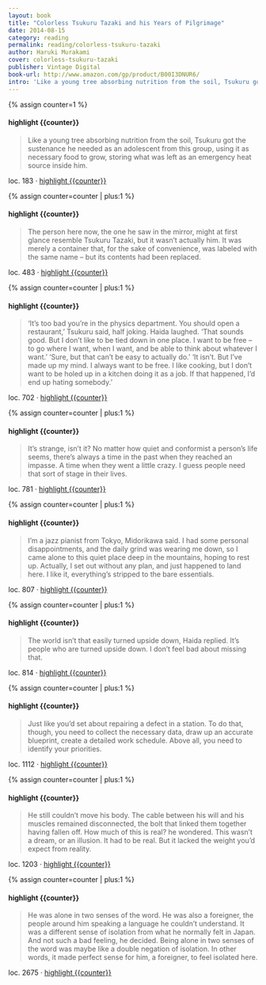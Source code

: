 ```yaml
---
layout: book
title: "Colorless Tsukuru Tazaki and his Years of Pilgrimage"
date: 2014-08-15
category: reading
permalink: reading/colorless-tsukuru-tazaki
author: Haruki Murakami
cover: colorless-tsukuru-tazaki
publisher: Vintage Digital
book-url: http://www.amazon.com/gp/product/B00I3DNUR6/
intro: 'Like a young tree absorbing nutrition from the soil, Tsukuru got the sustenance he needed as an adolescent from this group, using it as necessary food to grow, storing what was left as an emergency heat source inside him.'
---
```


{% assign counter=1 %}
#### highlight {{counter}}
>Like a young tree absorbing nutrition from the soil, Tsukuru got the sustenance he needed as an adolescent from this group, using it as necessary food to grow, storing what was left as an emergency heat source inside him.

loc. 183 &middot; [highlight {{counter}}](#highlight-{{counter}})

{% assign counter=counter | plus:1 %}
#### highlight {{counter}}
>The person here now, the one he saw in the mirror, might at first glance resemble Tsukuru Tazaki, but it wasn’t actually him. It was merely a container that, for the sake of convenience, was labeled with the same name – but its contents had been replaced.

loc. 483 &middot; [highlight {{counter}}](#highlight-{{counter}})

{% assign counter=counter | plus:1 %}
#### highlight {{counter}}
>‘It’s too bad you’re in the physics department. You should open a restaurant,’ Tsukuru said, half joking. Haida laughed. ‘That sounds good. But I don’t like to be tied down in one place. I want to be free – to go where I want, when I want, and be able to think about whatever I want.’ ‘Sure, but that can’t be easy to actually do.’ ‘It isn’t. But I’ve made up my mind. I always want to be free. I like cooking, but I don’t want to be holed up in a kitchen doing it as a job. If that happened, I’d end up hating somebody.’

loc. 702 &middot; [highlight {{counter}}](#highlight-{{counter}})

{% assign counter=counter | plus:1 %}
#### highlight {{counter}}
>It’s strange, isn’t it? No matter how quiet and conformist a person’s life seems, there’s always a time in the past when they reached an impasse. A time when they went a little crazy. I guess people need that sort of stage in their lives.

loc. 781 &middot; [highlight {{counter}}](#highlight-{{counter}})

{% assign counter=counter | plus:1 %}
#### highlight {{counter}}
>I’m a jazz pianist from Tokyo, Midorikawa said. I had some personal disappointments, and the daily grind was wearing me down, so I came alone to this quiet place deep in the mountains, hoping to rest up. Actually, I set out without any plan, and just happened to land here. I like it, everything’s stripped to the bare essentials.

loc. 807 &middot; [highlight {{counter}}](#highlight-{{counter}})

{% assign counter=counter | plus:1 %}
#### highlight {{counter}}
>The world isn’t that easily turned upside down, Haida replied. It’s people who are turned upside down. I don’t feel bad about missing that.

loc. 814 &middot; [highlight {{counter}}](#highlight-{{counter}})

{% assign counter=counter | plus:1 %}
#### highlight {{counter}}
>Just like you’d set about repairing a defect in a station. To do that, though, you need to collect the necessary data, draw up an accurate blueprint, create a detailed work schedule. Above all, you need to identify your priorities.

loc. 1112 &middot; [highlight {{counter}}](#highlight-{{counter}})

{% assign counter=counter | plus:1 %}
#### highlight {{counter}}
>He still couldn’t move his body. The cable between his will and his muscles remained disconnected, the bolt that linked them together having fallen off. How much of this is real? he wondered. This wasn’t a dream, or an illusion. It had to be real. But it lacked the weight you’d expect from reality.

loc. 1203 &middot; [highlight {{counter}}](#highlight-{{counter}})

{% assign counter=counter | plus:1 %}
#### highlight {{counter}}
>He was alone in two senses of the word. He was also a foreigner, the people around him speaking a language he couldn’t understand. It was a different sense of isolation from what he normally felt in Japan. And not such a bad feeling, he decided. Being alone in two senses of the word was maybe like a double negation of isolation. In other words, it made perfect sense for him, a foreigner, to feel isolated here.

loc. 2675 &middot; [highlight {{counter}}](#highlight-{{counter}})


